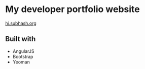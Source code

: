 # My developer portfolio website
[hi.subhash.org](https://hi.subhash.org)


## Built with

- AngularJS
- Bootstrap
- Yeoman